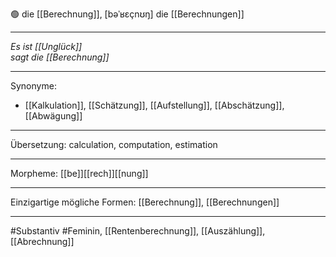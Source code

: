 🟢 die [[Berechnung]], [bəˈʁɛçnʊŋ]
die [[Berechnungen]]


---
*Es ist [[Unglück]]*  
*sagt die [[Berechnung]]*  


---
Synonyme:
- [[Kalkulation]], [[Schätzung]], [[Aufstellung]], [[Abschätzung]], [[Abwägung]]

---
Übersetzung: calculation, computation, estimation

---
Morpheme:
[[be]][[rech]][[nung]]

---
Einzigartige mögliche Formen: [[Berechnung]], [[Berechnungen]]

---
#Substantiv #Feminin, [[Rentenberechnung]], [[Auszählung]], [[Abrechnung]]
